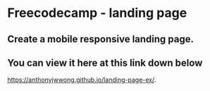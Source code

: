 # Freecodecamp - landing page 

## Create a mobile responsive landing page.

## You can view it here at this link down below <br>
https://anthonyjwwong.github.io/landing-page-ex/.
